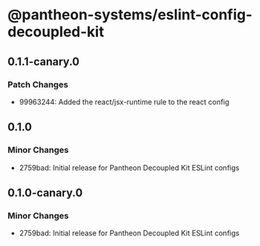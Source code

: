 # @pantheon-systems/eslint-config-decoupled-kit

## 0.1.1-canary.0

### Patch Changes

- 99963244: Added the react/jsx-runtime rule to the react config

## 0.1.0

### Minor Changes

- 2759bad: Initial release for Pantheon Decoupled Kit ESLint configs

## 0.1.0-canary.0

### Minor Changes

- 2759bad: Initial release for Pantheon Decoupled Kit ESLint configs
